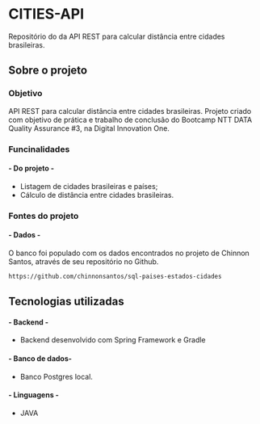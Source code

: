 # CITIES-API
Repositório do da API REST para calcular distância entre cidades brasileiras.

## Sobre o projeto

### Objetivo
API REST para calcular distância entre cidades brasileiras. Projeto criado com objetivo de prática e trabalho de conclusão do Bootcamp NTT DATA Quality Assurance #3, na Digital Innovation One.

### Funcinalidades
####  - Do projeto - 
* Listagem de cidades brasileiras e países;
* Cálculo de distância entre cidades brasileiras.

### Fontes do projeto
#### - Dados -
O banco foi populado com os dados encontrados no projeto de Chinnon Santos, através de seu repositório no Github.
```txt
https://github.com/chinnonsantos/sql-paises-estados-cidades
```

## Tecnologias utilizadas
#### - Backend - 
* Backend desenvolvido com Spring Framework e Gradle

#### - Banco de dados- 
* Banco Postgres local.

#### - Linguagens - 
* JAVA

